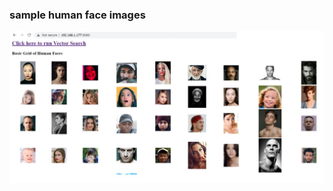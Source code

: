 ### sample human face images

![20240802_01.jpg](https://github.com/sarma1807/Cassandra5_VectorSearch/blob/main/04_humans/screenshots/20240802_01.jpg) <br><br>

